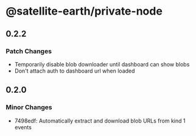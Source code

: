 # @satellite-earth/private-node

## 0.2.2

### Patch Changes

- Temporarily disable blob downloader until dashboard can show blobs
- Don't attach auth to dashboard url when loaded

## 0.2.0

### Minor Changes

- 7498edf: Automatically extract and download blob URLs from kind 1 events

